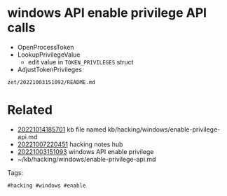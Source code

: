 # windows API enable privilege API calls
- OpenProcessToken
- LookupPrivilegeValue
  - edit value in `TOKEN_PRIVILEGES` struct
- AdjustTokenPrivileges

` zet/20221003151092/README.md `

# Related

- [20221014185701](/zet/20221014185701/README.md) kb file named kb/hacking/windows/enable-privilege-api.md
- [20221007220451](/zet/20221007220451/README.md) hacking notes hub
- [20221003151093](/zet/20221003151093/README.md) windows API enable privilege
- ~/kb/hacking/windows/enable-privilege-api.md

Tags:

    #hacking #windows #enable 
